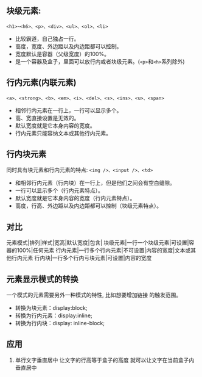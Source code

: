 
## 块级元素:
`<h1>~<h6>、<p>、<div>、<ul>、<ol>、<li>`
- 比较霸道，自己独占一行。
- 高度，宽度、外边距以及内边距都可以控制。
- 宽度默认是容器（父级宽度）的100%。
- 是一个容器及盒子，里面可以放行内或者块级元素。(`<p>`和`<h>`系列除外)

## 行内元素(内联元素)
`<a>、<strong>、<b>、<em>、<i>、<del>、<s>、<ins>、<u>、<span>`
- 相邻行内元素在一行上，一行可以显示多个。
- 高、宽直接设置是无效的。
- 默认宽度就是它本身内容的宽度。
- 行内元素只能容纳文本或其他行内元素。

## 行内块元素
同时具有块元素和行内元素的特点: `<img />、<input />、<td>`
- 和相邻行内元素（行内块）在一行上，但是他们之间会有空白缝隙。
- 一行可以显示多个（行内元素特点）。
- 默认宽度就是它本身内容的宽度（行内元素特点）。
- 高度，行高、外边距以及内边距都可以控制（块级元素特点）。

## 对比
元素模式|排列|样式|宽高|默认宽度|包含|
块级元素|一行一个块级元素|可设置|容器的100%|任何元素
行内元素|一行多个行内元素|不可设置|内容的宽度|文本或其他行内元素
行内块|一行多个行内亏块元素|可设置|内容的宽度



## 元素显示模式的转换
一个模式的元素需要另外一种模式的特性, 比如想要增加链接 <a> 的触发范围。
- 转换为块元素：display:block;
- 转换为行内元素：display:inline;
- 转换为行内块：display: inline-block;

## 应用
1. 单行文字垂直居中
让文字的行高等于盒子的高度  就可以让文字在当前盒子内垂直居中
